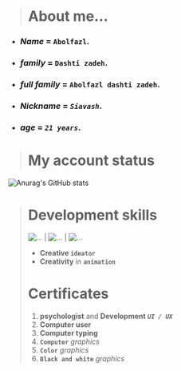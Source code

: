 > # About me...
 - ### *Name* = `Abolfazl`.
 - ### *family* = `Dashti zadeh`.
 - ### *full family* = `Abolfazl dashti zadeh`.
 - ### *Nickname* = *`Siavash`*.
 - ### *age* = *`21 years`*.



> # **My account status**
 ![Anurag's GitHub stats](https://github-readme-stats.vercel.app/api?username=siavashdz&theme=graywhite&show_icons=true)



> # Development skills
>  ![...](https://img.shields.io/badge/Html-000) |
>  ![...](https://img.shields.io/badge/Css-000) |
>  ![...](https://img.shields.io/badge/Animation-000)
> - **Creative `ideator`**
> - __Creativity__ in **`animation`**
> # Certificates
>    1. __psychologist__ and __Development__ ***`UI / UX`***
>    2. **Computer user**
>    3. **Computer typing**
>    4. **`Computer`** *graphics*
>    5. **`Color`** *graphics*
>    6. **`Black and white`** *graphics*
